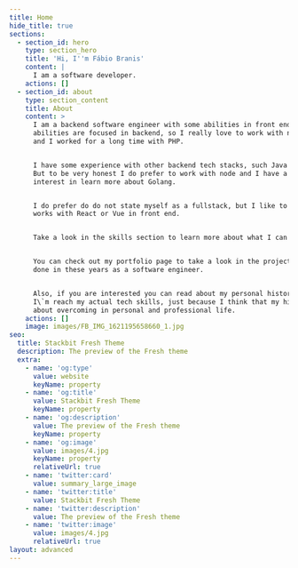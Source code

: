 ```yaml
---
title: Home
hide_title: true
sections:
  - section_id: hero
    type: section_hero
    title: 'Hi, I''m Fábio Branis'
    content: |
      I am a software developer. 
    actions: []
  - section_id: about
    type: section_content
    title: About
    content: >
      I am a backend software engineer with some abilities in front end. My main
      abilities are focused in backend, so I really love to work with node.js
      and I worked for a long time with PHP.


      I have some experience with other backend tech stacks, such Java and .NET.
      But to be very honest I do prefer to work with node and I have a huge
      interest in learn more about Golang.


      I do prefer do do not state myself as a fullstack, but I like to do some
      works with React or Vue in front end.


      Take a look in the skills section to learn more about what I can do.


      You can check out my portfolio page to take a look in the projects I\`ve
      done in these years as a software engineer.


      Also, if you are interested you can read about my personal history until
      I\`m reach my actual tech skills, just because I think that my history is
      about overcoming in personal and professional life.
    actions: []
    image: images/FB_IMG_1621195658660_1.jpg
seo:
  title: Stackbit Fresh Theme
  description: The preview of the Fresh theme
  extra:
    - name: 'og:type'
      value: website
      keyName: property
    - name: 'og:title'
      value: Stackbit Fresh Theme
      keyName: property
    - name: 'og:description'
      value: The preview of the Fresh theme
      keyName: property
    - name: 'og:image'
      value: images/4.jpg
      keyName: property
      relativeUrl: true
    - name: 'twitter:card'
      value: summary_large_image
    - name: 'twitter:title'
      value: Stackbit Fresh Theme
    - name: 'twitter:description'
      value: The preview of the Fresh theme
    - name: 'twitter:image'
      value: images/4.jpg
      relativeUrl: true
layout: advanced
---
```

